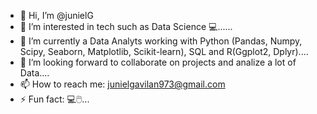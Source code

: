 - 👋 Hi, I’m @junielG
- 👀 I’m interested in tech such as Data Science 💻......
- 🌱 I’m currently a Data Analyts working with Python (Pandas, Numpy, Scipy, Seaborn, Matplotlib, Scikit-learn), SQL and R(Ggplot2, Dplyr)....
- 💞️ I’m looking forward to collaborate on projects and analize a lot of Data....
- 📫 How to reach me: junielgavilan973@gmail.com
- ⚡ Fun fact: 💻🖱️...

<!---
junielGC/junielGC is a ✨ special ✨ repository because its `README.md` (this file) appears on your GitHub profile.
You can click the Preview link to take a look at your changes.
--->
